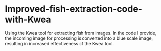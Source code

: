 # Improved-fish-extraction-code-with-Kwea
Using the Kwea tool for extracting fish from images. In the code I provide, the incoming image for processing is converted into a blue scale image, resulting in increased effectiveness of the Kwea tool.
